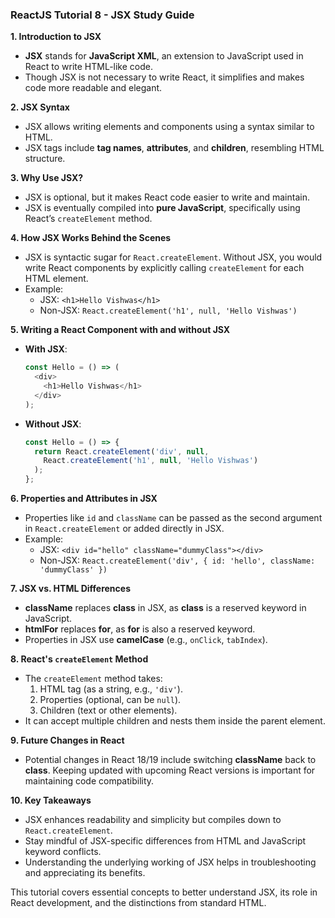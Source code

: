 ### ReactJS Tutorial 8 - JSX Study Guide

**1. Introduction to JSX**
   - **JSX** stands for **JavaScript XML**, an extension to JavaScript used in React to write HTML-like code.
   - Though JSX is not necessary to write React, it simplifies and makes code more readable and elegant.

**2. JSX Syntax**
   - JSX allows writing elements and components using a syntax similar to HTML.
   - JSX tags include **tag names**, **attributes**, and **children**, resembling HTML structure.

**3. Why Use JSX?**
   - JSX is optional, but it makes React code easier to write and maintain.
   - JSX is eventually compiled into **pure JavaScript**, specifically using React’s `createElement` method.
   
**4. How JSX Works Behind the Scenes**
   - JSX is syntactic sugar for `React.createElement`. Without JSX, you would write React components by explicitly calling `createElement` for each HTML element.
   - Example:
     - JSX: `<h1>Hello Vishwas</h1>`
     - Non-JSX: `React.createElement('h1', null, 'Hello Vishwas')`

**5. Writing a React Component with and without JSX**
   - **With JSX**:
     ```js
     const Hello = () => (
       <div>
         <h1>Hello Vishwas</h1>
       </div>
     );
     ```
   - **Without JSX**:
     ```js
     const Hello = () => {
       return React.createElement('div', null,
         React.createElement('h1', null, 'Hello Vishwas')
       );
     };
     ```

**6. Properties and Attributes in JSX**
   - Properties like `id` and `className` can be passed as the second argument in `React.createElement` or added directly in JSX.
   - Example:
     - JSX: `<div id="hello" className="dummyClass"></div>`
     - Non-JSX: `React.createElement('div', { id: 'hello', className: 'dummyClass' })`

**7. JSX vs. HTML Differences**
   - **className** replaces **class** in JSX, as **class** is a reserved keyword in JavaScript.
   - **htmlFor** replaces **for**, as **for** is also a reserved keyword.
   - Properties in JSX use **camelCase** (e.g., `onClick`, `tabIndex`).

**8. React's `createElement` Method**
   - The `createElement` method takes:
     1. HTML tag (as a string, e.g., `'div'`).
     2. Properties (optional, can be `null`).
     3. Children (text or other elements).
   - It can accept multiple children and nests them inside the parent element.

**9. Future Changes in React**
   - Potential changes in React 18/19 include switching **className** back to **class**. Keeping updated with upcoming React versions is important for maintaining code compatibility.

**10. Key Takeaways**
   - JSX enhances readability and simplicity but compiles down to `React.createElement`.
   - Stay mindful of JSX-specific differences from HTML and JavaScript keyword conflicts.
   - Understanding the underlying working of JSX helps in troubleshooting and appreciating its benefits.

This tutorial covers essential concepts to better understand JSX, its role in React development, and the distinctions from standard HTML.